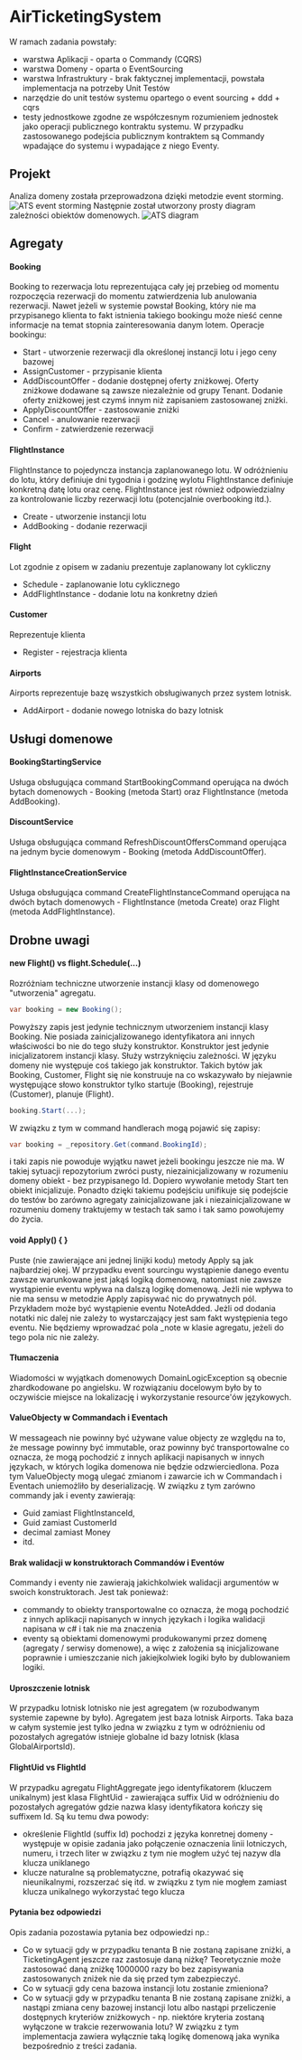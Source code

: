 ﻿# AirTicketingSystem

W ramach zadania powstały:
- warstwa Aplikacji - oparta o Commandy (CQRS)
- warstwa Domeny - oparta o EventSourcing
- warstwa Infrastruktury - brak faktycznej implementacji, powstała implementacja na potrzeby Unit Testów
- narzędzie do unit testów systemu opartego o event sourcing + ddd + cqrs
- testy jednostkowe zgodne ze współczesnym rozumieniem jednostek jako operacji publicznego kontraktu systemu. W przypadku zastosowanego podejścia publicznym kontraktem są Commandy wpadające do systemu i wypadające z niego Eventy.

## Projekt
Analiza domeny została przeprowadzona dzięki metodzie event storming.
![ATS event storming](eventstorming.png)
Następnie został utworzony prosty diagram zależności obiektów domenowych.
![ATS diagram](diagram.png)


## Agregaty

#### Booking
Booking to rezerwacja lotu reprezentująca cały jej przebieg od momentu rozpoczęcia rezerwacji do momentu zatwierdzenia lub anulowania rezerwacji. Nawet jeżeli w systemie powstał Booking, który nie ma przypisanego klienta to fakt istnienia takiego bookingu może nieść cenne informacje na temat stopnia zainteresowania danym lotem.
Operacje bookingu:
- Start - utworzenie rezerwacji dla określonej instancji lotu i jego ceny bazowej
- AssignCustomer - przypisanie klienta
- AddDiscountOffer - dodanie dostępnej oferty zniżkowej. Oferty zniżkowe dodawane są zawsze niezależnie od grupy Tenant. Dodanie oferty zniżkowej jest czymś innym niż zapisaniem zastosowanej zniżki.
- ApplyDiscountOffer - zastosowanie zniżki
- Cancel - anulowanie rezerwacji
- Confirm - zatwierdzenie rezerwacji

#### FlightInstance
FlightInstance to pojedyncza instancja zaplanowanego lotu. W odróżnieniu do lotu, który definiuje dni tygodnia i godzinę wylotu FlightInstance definiuje konkretną datę lotu oraz cenę. FlightInstance jest również odpowiedzialny za kontrolowanie liczby rezerwacji lotu (potencjalnie overbooking itd.).
- Create - utworzenie instancji lotu
- AddBooking - dodanie rezerwacji

#### Flight
Lot zgodnie z opisem w zadaniu prezentuje zaplanowany lot cykliczny
- Schedule - zaplanowanie lotu cyklicznego
- AddFlightInstance - dodanie lotu na konkretny dzień

#### Customer
Reprezentuje klienta
- Register - rejestracja klienta

#### Airports
Airports reprezentuje bazę wszystkich obsługiwanych przez system lotnisk.
- AddAirport - dodanie nowego lotniska do bazy lotnisk

## Usługi domenowe

#### BookingStartingService
Usługa obsługująca command StartBookingCommand operująca na dwóch bytach domenowych - Booking (metoda Start) oraz FlightInstance (metoda AddBooking).

#### DiscountService
Usługa obsługująca command RefreshDiscountOffersCommand operująca na jednym bycie domenowym - Booking (metoda AddDiscountOffer).

#### FlightInstanceCreationService
Usługa obsługująca command CreateFlightInstanceCommand operująca na dwóch bytach domenowych - FlightInstance (metoda Create) oraz Flight (metoda AddFlightInstance).

## Drobne uwagi

#### new Flight() vs flight.Schedule(...)
Rozróżniam techniczne utworzenie instancji klasy od domenowego "utworzenia" agregatu.
```c#
var booking = new Booking();
````
Powyższy zapis jest jedynie technicznym utworzeniem instancji klasy Booking. Nie posiada zainicjalizowanego identyfikatora ani innych właściwości bo nie do tego służy konstruktor. Konstruktor jest jedynie inicjalizatorem instancji klasy. Służy wstrzyknięciu zależności. W języku domeny nie występuje coś takiego jak konstruktor. Takich bytów jak Booking, Customer, Flight się nie konstruuje na co wskazywało by niejawnie występujące słowo konstruktor tylko startuje (Booking), rejestruje (Customer), planuje (Flight).
```c#
booking.Start(...);
```
W związku z tym w command handlerach mogą pojawić się zapisy:
```c#
var booking = _repository.Get(command.BookingId);
```
i taki zapis nie powoduje wyjątku nawet jeżeli bookingu jeszcze nie ma. W takiej sytuacji repozytorium zwróci pusty, niezainicjalizowany w rozumeniu domeny obiekt - bez przypisanego Id. Dopiero wywołanie metody Start  ten obiekt inicjalizuje.
Ponadto dzięki takiemu podejściu unifikuje się podejście do testów bo zarówno agregaty zainicjalizowane jak i niezainicjalizowane w rozumeniu domeny traktujemy w testach tak samo i tak samo powołujemy do życia.

#### void Apply() { }
Puste (nie zawierające ani jednej linijki kodu) metody Apply są jak najbardziej okej. W przypadku event sourcingu wystąpienie danego eventu zawsze warunkowane jest jakąś logiką domenową, natomiast nie zawsze wystąpienie eventu wpływa na dalszą logikę domenową. Jeżli nie wpływa to nie ma sensu w metodzie Apply zapisywać nic do prywatnych pól.
Przykładem może być wystąpienie eventu NoteAdded. Jeżli od dodania notatki nic dalej nie zależy to wystarczający jest sam fakt występienia tego eventu. Nie będziemy wprowadzać pola _note w klasie agregatu, jeżeli do tego pola nic nie zależy.

#### Tłumaczenia
Wiadomości w wyjątkach domenowych DomainLogicException są obecnie zhardkodowane po angielsku. W rozwiązaniu docelowym było by to oczywiście miejsce na lokalizację i wykorzystanie resource'ów językowych.

#### ValueObjecty w Commandach i Eventach
W messageach nie powinny być używane value objecty ze względu na to, że message powinny być immutable, oraz powinny być transportowalne co oznacza, że mogą pochodzić z innych aplikacji napisanych w innych językach, w których logika domenowa nie będzie odzwierciedlona. Poza tym ValueObjecty mogą ulegać zmianom i zawarcie ich w Commandach i Eventach uniemożliło by deserializację. W związku z tym zarówno commandy jak i eventy zawierają:
- Guid zamiast FlightInstanceId,
- Guid zamiast CustomerId
- decimal zamiast Money
- itd.

#### Brak walidacji w konstruktorach Commandów i Eventów
Commandy i eventy nie zawierają jakichkolwiek walidacji argumentów w swoich konstruktorach.
Jest tak ponieważ:
- commandy to obiekty transportowalne co oznacza, że mogą pochodzić z innych aplikacji napisanych w innych językach i logika walidacji napisana w c# i tak nie ma znaczenia
- eventy są obiektami domenowymi produkowanymi przez domenę (agregaty / serwisy domenowe), a więc z założenia są inicjalizowane poprawnie i umieszczanie nich jakiejkolwiek logiki było by dublowaniem logiki.

#### Uproszczenie lotnisk
W przypadku lotnisk lotnisko nie jest agregatem (w rozubodwanym systemie zapewne by było). Agregatem jest baza lotnisk Airports. Taka baza w całym systemie jest tylko jedna w związku z tym w odróżnieniu od pozostałych agregatów istnieje globalne id bazy lotnisk (klasa GlobalAirportsId).

#### FlightUid vs FlightId
W przypadku agregatu FlightAggregate jego identyfikatorem (kluczem unikalnym) jest klasa FlightUid - zawierająca suffix Uid w odróżnieniu do pozostałych agregatów gdzie nazwa klasy identyfikatora kończy się suffixem Id.
Są ku temu dwa powody:
- określenie FlightId (suffix Id) pochodzi z języka konretnej domeny - występuje w opisie zadania jako połączenie oznaczenia linii lotniczych, numeru, i trzech liter w związku z tym nie mogłem użyć tej nazyw dla klucza uniklanego
- klucze naturalne są problematyczne, potrafią okazywać się nieunikalnymi, rozszerzać się itd. w związku z tym nie mogłem zamiast klucza unikalnego wykorzystać tego klucza

#### Pytania bez odpowiedzi
Opis zadania pozostawia pytania bez odpowiedzi np.:
- Co w sytuacji gdy w przypadku tenanta B nie zostaną zapisane zniżki, a TicketingAgent jeszcze raz zastosuje daną niżkę? Teoretycznie może zastosować daną zniżkę 1000000 razy bo bez zapisywania zastosowanych zniżek nie da się przed tym zabezpieczyć.
- Co w sytuacji gdy cena bazowa instancji lotu zostanie zmieniona?
- Co w sytuacji gdy w przypadku tenanta B nie zostaną zapisane zniżki, a nastąpi zmiana ceny bazowej instancji lotu albo nastąpi przeliczenie dostępnych kryteriów zniżkowych - np. niektóre kryteria zostaną wyłączone w trakcie rezerwowania lotu?
W związku z tym implementacja zawiera wyłącznie taką logikę domenową jaka wynika bezpośrednio z treści zadania.